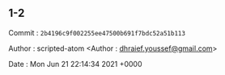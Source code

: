 ## 1-2 

 Commit : `2b4196c9f002255ee47500b691f7bdc52a51b113`

 Author : scripted-atom <Author : dhraief.youssef@gmail.com> 

 Date 	: Mon Jun 21 22:14:34 2021 +0000 

